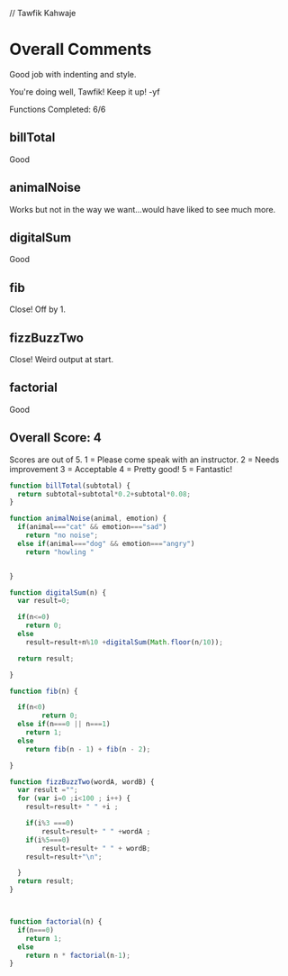 // Tawfik Kahwaje

# Overall Comments
Good job with indenting and style.

You're doing well, Tawfik! Keep it up! -yf

Functions Completed: 6/6

## billTotal
Good

## animalNoise
Works but not in the way we want...would have liked to see much more.

## digitalSum
Good

## fib
Close! Off by 1.

## fizzBuzzTwo
Close! Weird output at start.

## factorial
Good

## Overall Score: 4

Scores are out of 5.
1 = Please come speak with an instructor.
2 = Needs improvement
3 = Acceptable
4 = Pretty good!
5 = Fantastic!

```js
function billTotal(subtotal) {
  return subtotal+subtotal*0.2+subtotal*0.08;
}

function animalNoise(animal, emotion) {
  if(animal==="cat" && emotion==="sad")
  	return "no noise";
  else if(animal==="dog" && emotion==="angry")
  	return "howling "


}

function digitalSum(n) {
  var result=0;

  if(n<=0)
  	return 0;
  else
  	result=result+n%10 +digitalSum(Math.floor(n/10));

  return result;

}

function fib(n) {

  if(n<0)		
		return 0;
  else if(n===0 || n===1)
  	return 1;
  else
  	return fib(n - 1) + fib(n - 2);

}

function fizzBuzzTwo(wordA, wordB) {
  var result ="";
  for (var i=0 ;i<100 ; i++) {
  	result=result+ " " +i ;

  	if(i%3 ===0)
  		result=result+ " " +wordA ;
  	if(i%5===0)
  		result=result+ " " + wordB;
  	result=result+"\n";

  }
  return result;
}



function factorial(n) {
  if(n===0)
  	return 1;
  else
  	return n * factorial(n-1);
}

```
